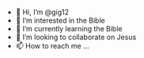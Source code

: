 - 👋 Hi, I’m @gig12
- 👀 I’m interested in the Bible 
- 🌱 I’m currently learning the Bible 
- 💞️ I’m looking to collaborate on Jesus
- 📫 How to reach me ...

<!---
gig12/gig12 is a ✨ special ✨ repository because its `README.md` (this file) appears on your GitHub profile.
You can click the Preview link to take a look at your changes.
--->
